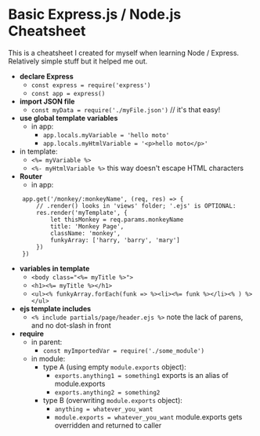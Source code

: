# Basic Express.js / Node.js Cheatsheet

This is a cheatsheet I created for myself when learning Node / Express. Relatively simple stuff but it helped me out.

* **declare Express**
	* `const express = require('express')`
	* `const app = express()`
* **import JSON file**
	* `const myData = require('./myFile.json')` // it's that easy!
* **use global template variables**
	* in app:
		* `app.locals.myVariable = 'hello moto'`
		* `app.locals.myHtmlVariable = '<p>hello moto</p>'`
* in template:
	* `<%= myVariable %>`
	* `<%- myHtmlVariable %>`  this way doesn't escape HTML characters
* **Router**
	* in app:
```
	app.get('/monkey/:monkeyName', (req, res) => {
		// .render() looks in 'views' folder; '.ejs' is OPTIONAL:
		res.render('myTemplate', {
			let thisMonkey = req.params.monkeyName
			title: 'Monkey Page',
			className: 'monkey',
			funkyArray: ['harry, 'barry', 'mary']
		})
	})
```
* **variables in template**
	* `<body class="<%= myTitle %>">`
	* `<h1><%= myTitle %></h1>`
	* `<ul><% funkyArray.forEach(funk => %><li><%= funk %></li><% ) %></ul>`
* **ejs template includes**
	* `<% include partials/page/header.ejs %>`  note the lack of parens, and no dot-slash in front
* **require**
	* in parent:
		* `const myImportedVar = require('./some_module')`
	* in module:
		* type A (using empty `module.exports` object):
			* `exports.anything1 = something1`  exports is an alias of module.exports
			* `exports.anything2 = something2`
		* type B (overwriting `module.exports` object):
			* `anything = whatever_you_want`
			* `module.exports = whatever_you_want`  module.exports gets overridden and returned to caller
